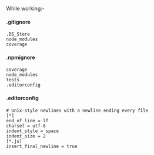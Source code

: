 While working:-

#### .gitignore
```
.DS_Store
node_modules
coverage
```

#### .npmignore
```
coverage
node_modules
tests
.editorconfig
```

#### .editorconfig
```
# Unix-style newlines with a newline ending every file
[*]
end_of_line = lf
charset = utf-8
indent_style = space
indent_size = 2
[*.js]
insert_final_newline = true
```
